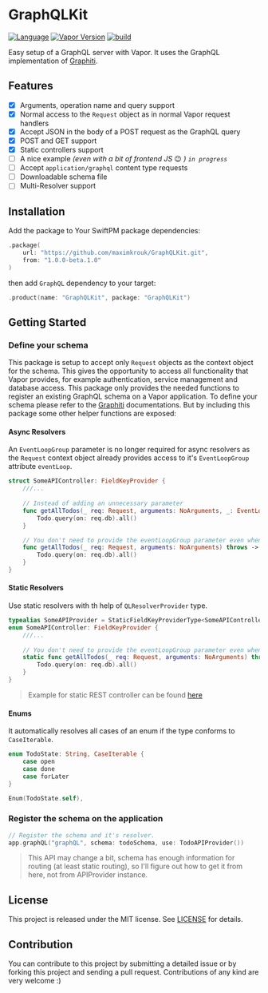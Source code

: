 # GraphQLKit
[![Language](https://img.shields.io/badge/Swift-5.2-brightgreen.svg)](http://swift.org) [![Vapor Version](https://img.shields.io/badge/Vapor-4-FA6878.svg)](http://vapor.codes) [![build](https://github.com/maximkrouk/GraphQLKit/workflows/build/badge.svg)](https://github.com/maximkrouk/graphql-kit/actions)


Easy setup of a GraphQL server with Vapor. It uses the GraphQL implementation of [Graphiti](https://github.com/maximkrouk/Graphiti).

## Features
- [x] Arguments, operation name and query support
- [x] Normal access to the `Request` object as in normal Vapor request handlers
- [x] Accept JSON in the body of a POST request as the GraphQL query
- [x] POST and GET support
- [x] Static controllers support
- [ ] A nice example _(even with a bit of frontend JS_ 😉 _)_  _`in progress`_
- [ ] Accept `application/graphql` content type requests
- [ ] Downloadable schema file
- [ ] Multi-Resolver support

## Installation

Add the package to Your SwiftPM package dependencies:

```swift
.package(
    url: "https://github.com/maximkrouk/GraphQLKit.git", 
    from: "1.0.0-beta.1.0"
)
```

then add `GraphQL` dependency to your target:

```swift
.product(name: "GraphQLKit", package: "GraphQLKit")
```

## Getting Started
### Define your schema
This package is setup to accept only `Request` objects as the context object for the schema. This gives the opportunity to access all functionality that Vapor provides, for example authentication, service management and database access.
This package only provides the needed functions to register an existing GraphQL schema on a Vapor application. To define your schema please refer to the [Graphiti](https://github.com/maximkrouk/Graphiti) documentations.
But by including this package some other helper functions are exposed:

#### Async Resolvers
An `EventLoopGroup` parameter is no longer required for async resolvers as the `Request` context object already provides access to it's `EventLoopGroup` attribute `eventLoop`.

```Swift
struct SomeAPIController: FieldKeyProvider {
    ///...
  
    // Instead of adding an unnecessary parameter
    func getAllTodos(_ req: Request, arguments: NoArguments, _: EventLoopGroup) throws -> EventLoopFuture<[Todo]> {
        Todo.query(on: req.db).all()
    }

    // You don't need to provide the eventLoopGroup parameter even when resolving a future.
    func getAllTodos(_ req: Request, arguments: NoArguments) throws -> EventLoopFuture<[Todo]> {
        Todo.query(on: req.db).all()
    }
}
```

#### Static Resolvers

Use static resolvers with th help of `QLResolverProvider` type.

```Swift
typealias SomeAPIProvider = StaticFieldKeyProviderType<SomeAPIController>
enum SomeAPIController: FieldKeyProvider {
    ///...
  
    // You don't need to provide the eventLoopGroup parameter even when resolving a future.
    static func getAllTodos(_ req: Request, arguments: NoArguments) throws -> EventLoopFuture<[Todo]> {
        Todo.query(on: req.db).all()
    }
}
```

> Example for static REST controller can be found [here](https://gist.github.com/maximkrouk/7dccc660f917e634b3b6cfea006e5cee)

#### Enums

It automatically resolves all cases of an enum if the type conforms to `CaseIterable`. 
```swift
enum TodoState: String, CaseIterable {
    case open
    case done
    case forLater
}

Enum(TodoState.self),
```

### Register the schema on the application
```Swift
// Register the schema and it's resolver.
app.graphQL("graphQL", schema: todoSchema, use: TodoAPIProvider())
```

> This API may change a bit, schema has enough information for routing (at least static routing), so I'll figure out how to get it from here, not from APIProvider instance.

## License

This project is released under the MIT license. See [LICENSE](LICENSE) for details.

## Contribution
You can contribute to this project by submitting a detailed issue or by forking this project and sending a pull request. Contributions of any kind are very welcome :)
